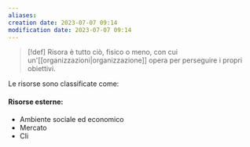 ```yaml
---
aliases: 
creation date: 2023-07-07 09:14
modification date: 2023-07-07 09:14
---
```


> [!def]
> Risora è tutto ciò, fisico o meno, con cui un'[[organizzazioni|organizzazione]] opera per perseguire i propri obiettivi.

Le risorse sono classificate come:

#### Risorse esterne:
- Ambiente sociale ed economico
- Mercato
- Cli